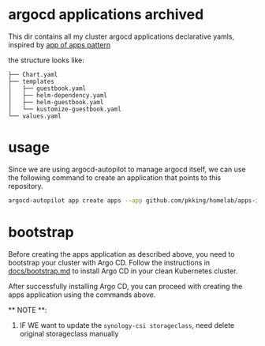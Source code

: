 # argocd applications archived
This dir contains all my cluster argocd applications declarative yamls, inspired by [app of apps pattern](https://argo-cd.readthedocs.io/en/stable/operator-manual/cluster-bootstrapping/)

the structure looks like:
```
├── Chart.yaml
├── templates
│   ├── guestbook.yaml
│   ├── helm-dependency.yaml
│   ├── helm-guestbook.yaml
│   └── kustomize-guestbook.yaml
└── values.yaml 
```

# usage
Since we are using argocd-autopilot to manage argocd itself, we can use the following command to create an application that points to this repository.

```bash
argocd-autopilot app create apps --app github.com/pkking/homelab/apps-index/ -p default --type helm
```

# bootstrap

Before creating the apps application as described above, you need to bootstrap your cluster with Argo CD.
Follow the instructions in [docs/bootstrap.md](../docs/bootstrap.md) to install Argo CD in your clean Kubernetes cluster.

After successfully installing Argo CD, you can proceed with creating the apps application using the commands above.

** NOTE **:
1. IF WE want to update the `synology-csi storageclass`, need delete original storageclass manually